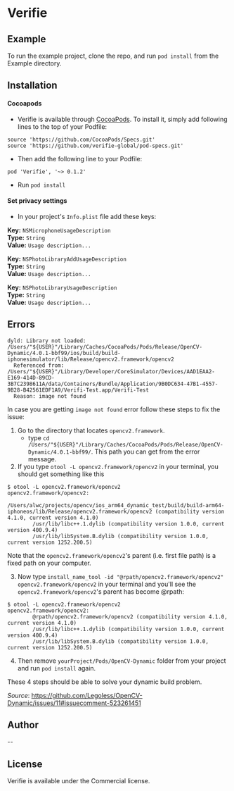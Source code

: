 # Verifie
## Example

To run the example project, clone the repo, and run `pod install` from the Example directory.

## Installation

#### Cocoapods
- Verifie is available through [CocoaPods](https://cocoapods.org). To install it, simply add following lines to the top of your Podfile:

```
source 'https://github.com/CocoaPods/Specs.git'
source 'https://github.com/verifie-global/pod-specs.git'
```

- Then add the following line to your Podfile:

```pod 'Verifie', '~> 0.1.2'```

- Run `pod install`


#### Set privacy settings
- In your project's `Info.plist` file add these keys:  

**Key:** `NSMicrophoneUsageDescription`  
**Type:** `String`  
**Value:** `Usage description...`

**Key:** `NSPhotoLibraryAddUsageDescription`  
**Type:** `String`  
**Value:** `Usage description...`

**Key:** `NSPhotoLibraryUsageDescription`  
**Type:** `String`  
**Value:** `Usage description...`


## Errors
```
dyld: Library not loaded: /Users/"${USER}"/Library/Caches/CocoaPods/Pods/Release/OpenCV-Dynamic/4.0.1-bbf99/ios/build/build-iphonesimulator/lib/Release/opencv2.framework/opencv2
  Referenced from: /Users/"${USER}"/Library/Developer/CoreSimulator/Devices/AAD1EAA2-E169-414D-89CD-3B7C2398611A/data/Containers/Bundle/Application/9B0DC634-47B1-4557-9B28-B42561EDF1A9/Verifi-Test.app/Verifi-Test
  Reason: image not found
```

In case you are getting `image not found` error follow these steps to fix the issue:

1. Go to the directory that locates `opencv2.framework`.
    - type `cd /Users/"${USER}"/Library/Caches/CocoaPods/Pods/Release/OpenCV-Dynamic/4.0.1-bbf99/`. This path you can get from the error message.
1. If you type `otool -L opencv2.framework/opencv2` in your terminal, you should get something like this
``` 
$ otool -L opencv2.framework/opencv2
opencv2.framework/opencv2:
        /Users/alwc/projects/opencv/ios_arm64_dynamic_test/build/build-arm64-iphoneos/lib/Release/opencv2.framework/opencv2 (compatibility version 4.1.0, current version 4.1.0)
        /usr/lib/libc++.1.dylib (compatibility version 1.0.0, current version 400.9.4)
        /usr/lib/libSystem.B.dylib (compatibility version 1.0.0, current version 1252.200.5)
```
Note that the `opencv2.framework/opencv2`'s parent (i.e. first file path) is a fixed path on your computer.

3. Now type 
`install_name_tool -id "@rpath/opencv2.framework/opencv2" opencv2.framework/opencv2` in your terminal and you'll see the `opencv2.framework/opencv2`'s parent has become @rpath:
```
$ otool -L opencv2.framework/opencv2 
opencv2.framework/opencv2:
        @rpath/opencv2.framework/opencv2 (compatibility version 4.1.0, current version 4.1.0)
        /usr/lib/libc++.1.dylib (compatibility version 1.0.0, current version 400.9.4)
        /usr/lib/libSystem.B.dylib (compatibility version 1.0.0, current version 1252.200.5)
```

4. Then remove `yourProject/Pods/OpenCV-Dynamic` folder from your project and run `pod install` again.

These 4 steps should be able to solve your dynamic build problem.

*Source*: https://github.com/Legoless/OpenCV-Dynamic/issues/11#issuecomment-523261451


## Author
--

## License

Verifie is available under the Commercial license.
